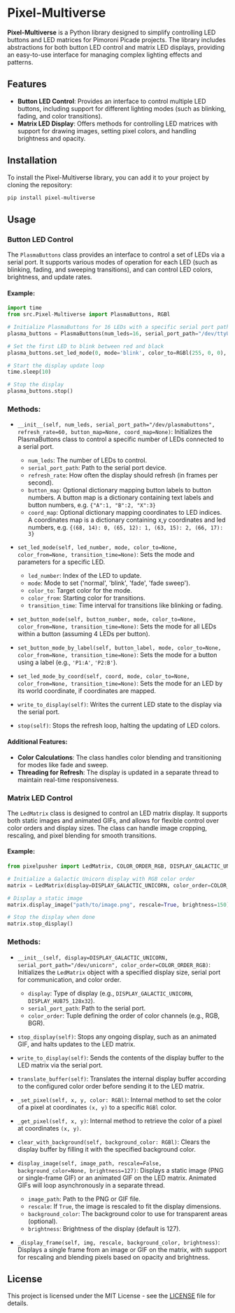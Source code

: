 # Pixel-Multiverse

**Pixel-Multiverse** is a Python library designed to simplify controlling LED buttons and LED matrices for Pimoroni Picade 
projects. The library includes abstractions for both button LED control and matrix LED displays, providing an 
easy-to-use interface for managing complex lighting effects and patterns.

## Features

- **Button LED Control**: Provides an interface to control multiple LED buttons, including support for 
different lighting modes (such as blinking, fading, and color transitions).
- **Matrix LED Display**: Offers methods for controlling LED matrices with support for drawing images, 
setting pixel colors, and handling brightness and opacity.

## Installation

To install the Pixel-Multiverse library, you can add it to your project by cloning the repository:

```bash
pip install pixel-multiverse
```

## Usage

### Button LED Control

The `PlasmaButtons` class provides an interface to control a set of LEDs via a serial port. It supports various modes of operation for each LED (such as blinking, fading, and sweeping transitions), and can control LED colors, brightness, and update rates.

#### Example:

```python
import time
from src.Pixel-Multiverse import PlasmaButtons, RGBl

# Initialize PlasmaButtons for 16 LEDs with a specific serial port path
plasma_buttons = PlasmaButtons(num_leds=16, serial_port_path="/dev/ttyUSB0", refresh_rate=60)

# Set the first LED to blink between red and black
plasma_buttons.set_led_mode(0, mode='blink', color_to=RGBl(255, 0, 0), color_from=RGBl(0, 0, 0), transition_time=1)

# Start the display update loop
time.sleep(10)

# Stop the display
plasma_buttons.stop()
```

### **Methods:**

- `__init__(self, num_leds, serial_port_path="/dev/plasmabuttons", refresh_rate=60, button_map=None, coord_map=None)`:
  Initializes the PlasmaButtons class to control a specific number of LEDs connected to a serial port.
  
  - `num_leds`: The number of LEDs to control.
  - `serial_port_path`: Path to the serial port device.
  - `refresh_rate`: How often the display should refresh (in frames per second).
  - `button_map`: Optional dictionary mapping button labels to button numbers. A button map is a dictionary containing
text labels and button numbers, e.g. `{"A":1, "B":2, "X":3}`
  - `coord_map`: Optional dictionary mapping coordinates to LED indices. A coordinates map is a dictionary containing
x,y coordinates and led numbers, e.g. `{(68, 14): 0, (65, 12): 1, (63, 15): 2, (66, 17): 3}`

- `set_led_mode(self, led_number, mode, color_to=None, color_from=None, transition_time=None)`:
  Sets the mode and parameters for a specific LED.
  
  - `led_number`: Index of the LED to update.
  - `mode`: Mode to set ('normal', 'blink', 'fade', 'fade sweep').
  - `color_to`: Target color for the mode.
  - `color_from`: Starting color for transitions.
  - `transition_time`: Time interval for transitions like blinking or fading.

- `set_button_mode(self, button_number, mode, color_to=None, color_from=None, transition_time=None)`:
  Sets the mode for all LEDs within a button (assuming 4 LEDs per button).

- `set_button_mode_by_label(self, button_label, mode, color_to=None, color_from=None, transition_time=None)`:
  Sets the mode for a button using a label (e.g., `'P1:A'`, `'P2:B'`).

- `set_led_mode_by_coord(self, coord, mode, color_to=None, color_from=None, transition_time=None)`:
  Sets the mode for an LED by its world coordinate, if coordinates are mapped.

- `write_to_display(self)`:
  Writes the current LED state to the display via the serial port.

- `stop(self)`:
  Stops the refresh loop, halting the updating of LED colors.

#### Additional Features:

- **Color Calculations**: The class handles color blending and transitioning for modes like fade and sweep.
- **Threading for Refresh**: The display is updated in a separate thread to maintain real-time responsiveness.

### Matrix LED Control

The `LedMatrix` class is designed to control an LED matrix display. It supports both static images and animated GIFs, and allows for flexible control over color orders and display sizes. The class can handle image cropping, rescaling, and pixel blending for smooth transitions.

#### Example:

```python
from pixelpusher import LedMatrix, COLOR_ORDER_RGB, DISPLAY_GALACTIC_UNICORN

# Initialize a Galactic Unicorn display with RGB color order
matrix = LedMatrix(display=DISPLAY_GALACTIC_UNICORN, color_order=COLOR_ORDER_RGB)

# Display a static image
matrix.display_image("path/to/image.png", rescale=True, brightness=150)

# Stop the display when done
matrix.stop_display()
```

### **Methods:**

- `__init__(self, display=DISPLAY_GALACTIC_UNICORN, serial_port_path="/dev/unicorn", color_order=COLOR_ORDER_RGB)`:
  Initializes the `LedMatrix` object with a specified display size, serial port for communication, and color order.
  
  - `display`: Type of display (e.g., `DISPLAY_GALACTIC_UNICORN`, `DISPLAY_HUB75_128x32`).
  - `serial_port_path`: Path to the serial port.
  - `color_order`: Tuple defining the order of color channels (e.g., RGB, BGR).

- `stop_display(self)`:
  Stops any ongoing display, such as an animated GIF, and halts updates to the LED matrix.

- `write_to_display(self)`:
  Sends the contents of the display buffer to the LED matrix via the serial port.

- `translate_buffer(self)`:
  Translates the internal display buffer according to the configured color order before sending it to the LED matrix.

- `_set_pixel(self, x, y, color: RGBl)`:
  Internal method to set the color of a pixel at coordinates `(x, y)` to a specific `RGBl` color.

- `_get_pixel(self, x, y)`:
  Internal method to retrieve the color of a pixel at coordinates `(x, y)`.

- `clear_with_background(self, background_color: RGBl)`:
  Clears the display buffer by filling it with the specified background color.

- `display_image(self, image_path, rescale=False, background_color=None, brightness=127)`:
  Displays a static image (PNG or single-frame GIF) or an animated GIF on the LED matrix. Animated GIFs will loop asynchronously in a separate thread.
  
  - `image_path`: Path to the PNG or GIF file.
  - `rescale`: If `True`, the image is rescaled to fit the display dimensions.
  - `background_color`: The background color to use for transparent areas (optional).
  - `brightness`: Brightness of the display (default is 127).

- `_display_frame(self, img, rescale, background_color, brightness)`:
  Displays a single frame from an image or GIF on the matrix, with support for rescaling and blending pixels based on opacity and brightness.

## License

This project is licensed under the MIT License - see the [LICENSE](LICENSE) file for details.
